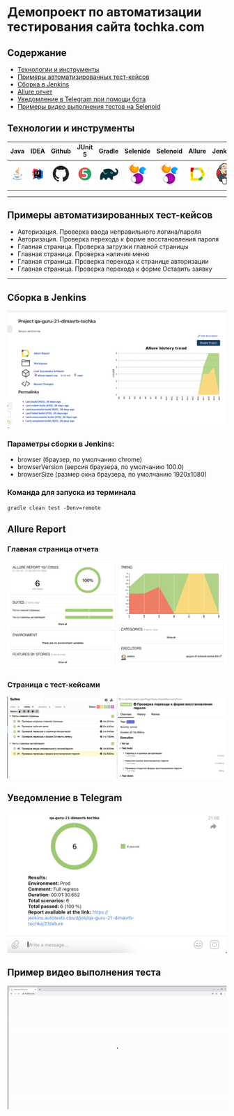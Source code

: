 # Демопроект по автоматизации тестирования сайта tochka.com


## Содержание

- [Технологии и инструменты](#Технологии-и-инструменты)
- [Примеры автоматизированных тест-кейсов](#Примеры-автоматизированных-тест-кейсов)
- [Сборка в Jenkins](#Сборка-в-Jenkins)
- [Allure отчет](#Allure-отчет)
- [Уведомление в Telegram при помощи бота](#Уведомление-в-Telegram-при-помощи-бота)
- [Примеры видео выполнения тестов на Selenoid](#Примеры-видео-выполнения-тестов-на-Selenoid)



## Технологии и инструменты

| Java  | IDEA | Github | JUnit 5 | Gradle | Selenide | Selenoid | Allure | Jenkins |
| ----- | ---- | ------ | ------- | ------ | -------- | -------- | ------ | ------- |
|[![](https://github.com/dimavrb/tochka/blob/main/logo/Java.svg)](java.com) | ![](https://github.com/dimavrb/tochka/blob/main/logo/Idea.svg) | ![](https://github.com/dimavrb/tochka/blob/main/logo/GitHub.svg) | ![](https://github.com/dimavrb/tochka/blob/main/logo/Junit5.svg)  | ![](https://github.com/dimavrb/tochka/blob/main/logo/Gradle.svg)  | ![](https://github.com/dimavrb/tochka/blob/main/logo/Selenide.svg)  | ![](https://github.com/dimavrb/tochka/blob/main/logo/Selenide.svg)  | ![](https://github.com/dimavrb/tochka/blob/main/logo/Allure.svg) | ![](https://github.com/dimavrb/tochka/blob/main/logo/Jenkins.svg)  |

____
## Примеры автоматизированных тест-кейсов

- Авторизация. Проверка ввода неправильного логина/пароля
-  Авторизация. Проверка перехода к форме восстановления пароля
-  Главная страница. Проверка загрузки главной страницы
-  Главная страница. Проверка наличия меню
-  Главная страница. Проверка перехода к странице авторизации
-  Главная страница. Проверка перехода к форме Оставить заявку
____

## Сборка в Jenkins

![](https://github.com/dimavrb/tochka/blob/main/screenshots/Jenkins.png)

### Параметры сборки в Jenkins:
- browser (браузер, по умолчанию chrome)
- browserVersion (версия браузера, по умолчанию 100.0)
- browserSize (размер окна браузера, по умолчанию 1920x1080)

### Команда для запуска из терминала
`gradle clean test -Denv=remote`

## Allure Report

### Главная страница отчета
![](https://github.com/dimavrb/tochka/blob/main/screenshots/AllureReport.png)

### Страница с тест-кейсами

![](https://github.com/dimavrb/tochka/blob/main/screenshots/Тест-кейс.png)

## Уведомление в Telegram

![](https://github.com/dimavrb/tochka/blob/main/screenshots/telegram.png)

## Пример видео выполнения теста

![](https://github.com/dimavrb/tochka/blob/main/screenshots/testcase.gif)


